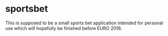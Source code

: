 # sportsbet

This is supposed to be a small sports bet application intended for personal use which will hopefully be finished before EURO 2016.

